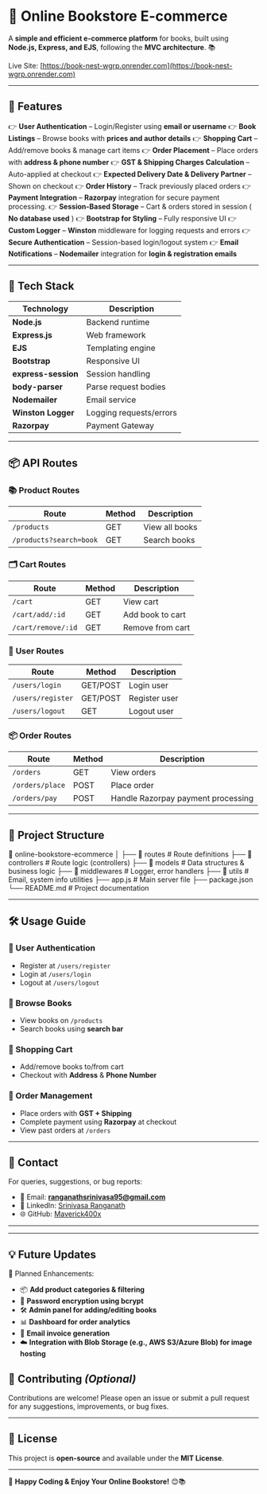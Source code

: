 # 📖 **Online Bookstore E-commerce**

A **simple and efficient e-commerce platform** for books, built using **Node.js, Express, and EJS**, following the **MVC architecture**. 📚

Live Site: [https://book-nest-wgrp.onrender.com](https://book-nest-wgrp.onrender.com)

---

## 📌 **Features**

👉 **User Authentication** – Login/Register using **email or username**
👉 **Book Listings** – Browse books with **prices and author details**
👉 **Shopping Cart** – Add/remove books & manage cart items
👉 **Order Placement** – Place orders with **address & phone number**
👉 **GST & Shipping Charges Calculation** – Auto-applied at checkout
👉 **Expected Delivery Date & Delivery Partner** – Shown on checkout
👉 **Order History** – Track previously placed orders
👉 **Payment Integration** – **Razorpay** integration for secure payment processing.
👉 **Session-Based Storage** – Cart & orders stored in session ( **No database used** )
👉 **Bootstrap for Styling** – Fully responsive UI
👉 **Custom Logger** – **Winston** middleware for logging requests and errors
👉 **Secure Authentication** – Session-based login/logout system
👉 **Email Notifications** – **Nodemailer** integration for **login & registration emails**

---

## 🚀 **Tech Stack**

| Technology                | Description             |
| ------------------------- | ----------------------- |
| **Node.js**         | Backend runtime         |
| **Express.js**      | Web framework           |
| **EJS**             | Templating engine       |
| **Bootstrap**       | Responsive UI           |
| **express-session** | Session handling        |
| **body-parser**     | Parse request bodies    |
| **Nodemailer**      | Email service           |
| **Winston Logger**  | Logging requests/errors |
| **Razorpay**        | Payment Gateway         |

---

## 📦 **API Routes**

### 📚 **Product Routes**

| Route                     | Method | Description    |
| ------------------------- | ------ | -------------- |
| `/products`             | GET    | View all books |
| `/products?search=book` | GET    | Search books   |

### 🗂️ **Cart Routes**

| Route                | Method | Description      |
| -------------------- | ------ | ---------------- |
| `/cart`            | GET    | View cart        |
| `/cart/add/:id`    | GET    | Add book to cart |
| `/cart/remove/:id` | GET    | Remove from cart |

### 👤 **User Routes**

| Route               | Method   | Description   |
| ------------------- | -------- | ------------- |
| `/users/login`    | GET/POST | Login user    |
| `/users/register` | GET/POST | Register user |
| `/users/logout`   | GET      | Logout user   |

### 📦 **Order Routes**

| Route             | Method | Description                        |
| ----------------- | ------ | ---------------------------------- |
| `/orders`       | GET    | View orders                        |
| `/orders/place` | POST   | Place order                        |
| `/orders/pay`   | POST   | Handle Razorpay payment processing |

---

## 🧰 **Project Structure**

📁 online-bookstore-ecommerce
│
├── 📁 routes               # Route definitions
├── 📁 controllers          # Route logic (controllers)
├── 📁 models               # Data structures & business logic
├── 📁 middlewares          # Logger, error handlers
├── 📁 utils                # Email, system info utilities
├── app.js                 # Main server file
├── package.json
└── README.md              # Project documentation

---

## 🛠 **Usage Guide**

### 🔹 User Authentication

- Register at `/users/register`
- Login at `/users/login`
- Logout at `/users/logout`

### 🔹 Browse Books

- View books on `/products`
- Search books using **search bar**

### 🔹 Shopping Cart

- Add/remove books to/from cart
- Checkout with **Address** & **Phone Number**

### 🔹 Order Management

- Place orders with **GST + Shipping**
- Complete payment using **Razorpay** at checkout
- View past orders at `/orders`

---

## 📩 **Contact**

For queries, suggestions, or bug reports:

- 📧 Email: **ranganathsrinivasa95@gmail.com**
- 🔗 LinkedIn: [Srinivasa Ranganath](https://www.linkedin.com/in/b-srinivasa-ranganath-b3562b329)
- 🌐 GitHub: [Maverick400x](https://github.com/Maverick400x)

---

---

## 💡 **Future Updates**

🚧 Planned Enhancements:

* 📦 **Add product categories & filtering**
* 🔐 **Password encryption using bcrypt**
* 🛠 **Admin panel for adding/editing books**
* 📊 **Dashboard for order analytics**
* 📧 **Email invoice generation**
* ☁️ **Integration with Blob Storage (e.g., AWS S3/Azure Blob) for image hosting**

## 🤝 **Contributing** *(Optional)*

Contributions are welcome! Please open an issue or submit a pull request for any suggestions, improvements, or bug fixes.

---

## 📜 **License**

This project is **open-source** and available under the **MIT License**.

---

🚀 **Happy Coding & Enjoy Your Online Bookstore!** 😊📚
